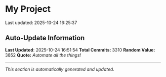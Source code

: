 # My Project


Last updated: 2025-10-24 16:25:37





















































































































































































































































































































































































































































































































































































































































































































































































































































































































































































































































































































































































































































































































































































































































































































































































































































































































































































































































































































































































































































































































































































































































































































































































































































































































































































































































































































































































































































































































































































































































































































































































































































































































































































































































































































































































































































































































































































































































## Auto-Update Information

**Last Updated:** 2025-10-24 16:51:54
**Total Commits:** 3310
**Random Value:** 3852
**Quote:** _Automate all the things!_

---
_This section is automatically generated and updated._